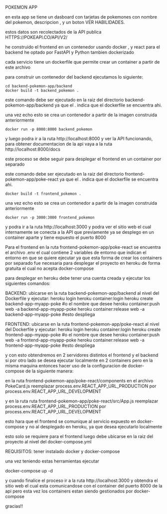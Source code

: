 POKEMON APP

en esta app se tiene un dasboard con tarjetas de pokemones 
con nombre del pokemon, descripcion , y un boton VER HABILIDADES.

estos datos son recolectados de la API publica HTTPS://POKEAPI.CO/API/V2/

he construido el frontend en un contenedor usando docker , y  react
para el backend he optado por FastAPI y Python tambien dockerizado


cada servicio tiene un dockerfile que permite crear un container a partir de este archivo

para construir un contenedor del backend ejecutamos lo siguiente:

```
cd backend-pokemon-app/backend
docker build -t backend_pokemon .

```


este comando debe ser ejecutado en la raiz del directorio backend-pokemon-app/backend  ya que el . indica que el dockerfile se encuentra ahi.

una vez echo esto se crea un contenedor a partir de la imagen construida anteriormente


```
docker run -p 8000:8000 backend_pokemon
```

y luego podra ir a la ruta http://localhost:8000 y ver la API funcionando, para
obtener documentacion de la api vaya a la ruta http://localhost:8000/docs


este proceso se debe seguir para desplegar el frontend en un container por separado

este comando debe ser ejecutado en la raiz del directorio frontend-pokemon-app/poke-react   ya que el . indica que el dockerfile se encuentra ahi.

```
docker build -t frontend_pokemon .
```

una vez echo esto se crea un contenedor a partir de la imagen construida anteriormente

```
docker run -p 3000:3000 frontend_pokemon
```

y podra ir a la ruta http://localhost:3000 y podra ver el sitio web
el cual internamente se conecta a la API que previamente ya se desplego en un container aparte y tiene expuesto el puerto 8000

Para el frontend en la ruta frontend-pokemon-app/poke-react
se encuentra el archivo .env el cual contiene 2 variables de entorno que indican
el entorno en que se quiere ejecutar ya que esta forma de crear los containers
por separado fue necesaria para desplegar el proyecto en heroku de forma gratuita el cual no acepta docker-compose

para desplegar en heroku debe tener una cuenta creada y ejecutar los siguientes comandos:

BACKEND:
ubicarse en la ruta backend-pokemon-app/backend al nivel del Dockerfile y ejecutar:
    heroku login
    heroku container:login
    heroku create backend-app-myapp-poke  #o el nombre que desee
    heroku container:push web -a backend-app-myapp-poke
    heroku container:release web -a backend-app-myapp-poke  #esto despliega

FRONTEND:
ubicarse en la ruta frontend-pokemon-app/poke-react al nivel del Dockerfile y ejecutar:
    heroku login
    heroku container:login
    heroku create frontend-app-myapp-poke  #o el nombre que desee
    heroku container:push web -a frontend-app-myapp-poke
    heroku container:release web -a frontend-app-myapp-poke  #esto despliega


y con esto obtendremos en 2 servidores distintos el frontend y el backend
si por otro lado se desea ejecutar localmente en 2 containers pero en la misma maquina entonces hacer uso de la configuracion de docker-compose de la siguiente manera:

en la ruta frontend-pokemon-app/poke-react/components en el archivo PokeCard.js
reemplazar process.env.REACT_APP_URL_PRODUCTION por process.env.REACT_APP_URL_DEVELOPMENT

y en la ruta ruta frontend-pokemon-app/poke-react/src/App.js 
reemplazar process.env.REACT_APP_URL_PRODUCTION 
por process.env.REACT_APP_URL_DEVELOPMENT

esto hara que el frontend se comunique al servicio expuesto en docker-compose y no al desplegado en heroku, ya que desea ejecutarlo localmente

esto solo se requiere para el frontend luego debe ubicarse en la raiz del proyecto al nivel del docker-compose.yml

REQUISITOS:
tener instalado docker y docker-compose

una vez teniendo estas herramientas ejecutar

docker-compose up -d

y cuando finalice el proceso ir a la ruta http://localhost:3000 y obtendra el sitio web el cual esta comunicandose con el container del puerto  8000 de la api pero esta vez los containers estan siendo gestionados por docker-compose

gracias!!
